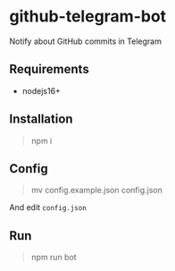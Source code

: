 # github-telegram-bot
Notify about GitHub commits in Telegram

## Requirements
- nodejs16+

## Installation
> npm i

## Config
> mv config.example.json config.json

And edit `config.json`

## Run
> npm run bot
